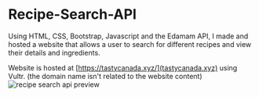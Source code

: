 # Recipe-Search-API

Using HTML, CSS, Bootstrap, Javascript and the Edamam API, I made and hosted a website that allows a user to search for different recipes and view their details and ingredients. 

Website is hosted at [https://tastycanada.xyz/](tastycanada.xyz) using Vultr. (the domain name isn't related to the website content) 
![recipe search api preview](https://user-images.githubusercontent.com/97710861/195509622-4c231987-0377-4dd7-a85c-8103a034fb4c.png)
